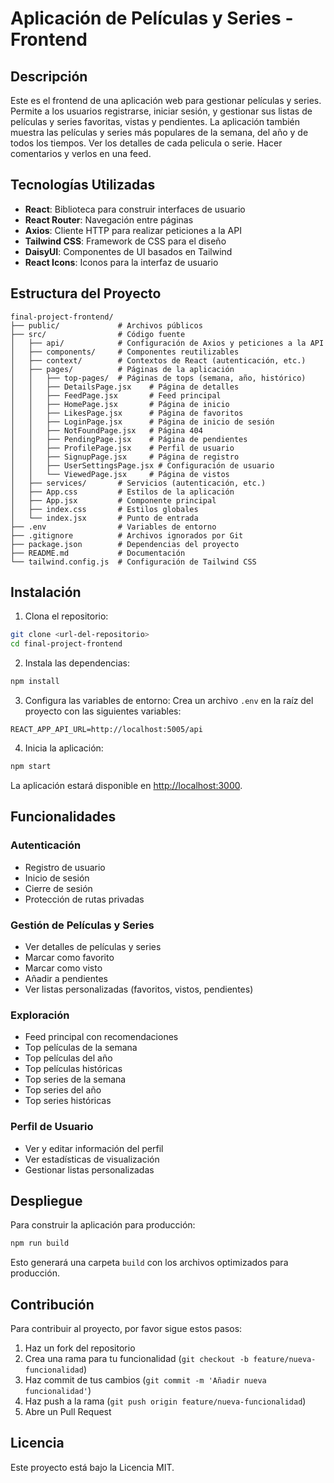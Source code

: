 # Aplicación de Películas y Series - Frontend

## Descripción
Este es el frontend de una aplicación web para gestionar películas y series. Permite a los usuarios registrarse, iniciar sesión, y gestionar sus listas de películas y series favoritas, vistas y pendientes. La aplicación también muestra las películas y series más populares de la semana, del año y de todos los tiempos. Ver los detalles de cada pelicula o serie. Hacer comentarios y verlos en una feed. 

## Tecnologías Utilizadas
- **React**: Biblioteca para construir interfaces de usuario
- **React Router**: Navegación entre páginas
- **Axios**: Cliente HTTP para realizar peticiones a la API
- **Tailwind CSS**: Framework de CSS para el diseño
- **DaisyUI**: Componentes de UI basados en Tailwind
- **React Icons**: Iconos para la interfaz de usuario

## Estructura del Proyecto
```
final-project-frontend/
├── public/             # Archivos públicos
├── src/                # Código fuente
│   ├── api/            # Configuración de Axios y peticiones a la API
│   ├── components/     # Componentes reutilizables
│   ├── context/        # Contextos de React (autenticación, etc.)
│   ├── pages/          # Páginas de la aplicación
│   │   ├── top-pages/  # Páginas de tops (semana, año, histórico)
│   │   ├── DetailsPage.jsx    # Página de detalles
│   │   ├── FeedPage.jsx       # Feed principal
│   │   ├── HomePage.jsx       # Página de inicio
│   │   ├── LikesPage.jsx      # Página de favoritos
│   │   ├── LoginPage.jsx      # Página de inicio de sesión
│   │   ├── NotFoundPage.jsx   # Página 404
│   │   ├── PendingPage.jsx    # Página de pendientes
│   │   ├── ProfilePage.jsx    # Perfil de usuario
│   │   ├── SignupPage.jsx     # Página de registro
│   │   ├── UserSettingsPage.jsx # Configuración de usuario
│   │   └── ViewedPage.jsx     # Página de vistos
│   ├── services/       # Servicios (autenticación, etc.)
│   ├── App.css         # Estilos de la aplicación
│   ├── App.jsx         # Componente principal
│   ├── index.css       # Estilos globales
│   └── index.jsx       # Punto de entrada
├── .env                # Variables de entorno
├── .gitignore          # Archivos ignorados por Git
├── package.json        # Dependencias del proyecto
├── README.md           # Documentación
└── tailwind.config.js  # Configuración de Tailwind CSS
```

## Instalación

1. Clona el repositorio:
```bash
git clone <url-del-repositorio>
cd final-project-frontend
```

2. Instala las dependencias:
```bash
npm install
```

3. Configura las variables de entorno:
Crea un archivo `.env` en la raíz del proyecto con las siguientes variables:
```
REACT_APP_API_URL=http://localhost:5005/api
```

4. Inicia la aplicación:
```bash
npm start
```

La aplicación estará disponible en [http://localhost:3000](http://localhost:3000).

## Funcionalidades

### Autenticación
- Registro de usuario
- Inicio de sesión
- Cierre de sesión
- Protección de rutas privadas

### Gestión de Películas y Series
- Ver detalles de películas y series
- Marcar como favorito
- Marcar como visto
- Añadir a pendientes
- Ver listas personalizadas (favoritos, vistos, pendientes)

### Exploración
- Feed principal con recomendaciones
- Top películas de la semana
- Top películas del año
- Top películas históricas
- Top series de la semana
- Top series del año
- Top series históricas

### Perfil de Usuario
- Ver y editar información del perfil
- Ver estadísticas de visualización
- Gestionar listas personalizadas

## Despliegue
Para construir la aplicación para producción:
```bash
npm run build
```

Esto generará una carpeta `build` con los archivos optimizados para producción.

## Contribución
Para contribuir al proyecto, por favor sigue estos pasos:
1. Haz un fork del repositorio
2. Crea una rama para tu funcionalidad (`git checkout -b feature/nueva-funcionalidad`)
3. Haz commit de tus cambios (`git commit -m 'Añadir nueva funcionalidad'`)
4. Haz push a la rama (`git push origin feature/nueva-funcionalidad`)
5. Abre un Pull Request

## Licencia
Este proyecto está bajo la Licencia MIT.
